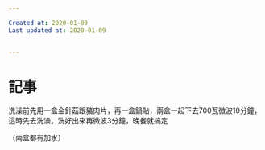 ```yaml
---

Created at: 2020-01-09
Last updated at: 2020-01-09


---
```


# 記事


洗澡前先用一盒金針菇跟豬肉片，再一盒鍋貼，兩盒一起下去700瓦微波10分鐘，這時先去洗澡，洗好出來再微波3分鐘，晚餐就搞定

（兩盒都有加水）

